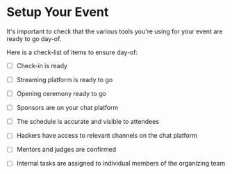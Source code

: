 # Setup Your Event

It's important to check that the various tools you're using for your event are ready to go day-of. 

Here is a check-list of items to ensure day-of: 

* [ ] Check-in is ready 
* [ ] Streaming platform is ready to go
* [ ] Opening ceremony ready to go 
* [ ] Sponsors are on your chat platform 
* [ ] The schedule is accurate and visible to attendees 
* [ ] Hackers have access to relevant channels on the chat platform 
* [ ] Mentors and judges are confirmed 
* [ ] Internal tasks are assigned to individual members of the organizing team 



